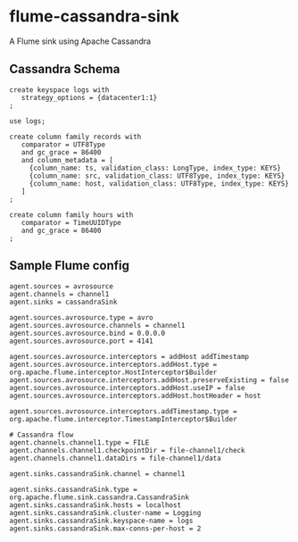 flume-cassandra-sink
====================

A Flume sink using Apache Cassandra

Cassandra Schema
----------------

    create keyspace logs with
       strategy_options = {datacenter1:1}
    ;

    use logs;

    create column family records with
       comparator = UTF8Type
       and gc_grace = 86400
       and column_metadata = [
         {column_name: ts, validation_class: LongType, index_type: KEYS}
         {column_name: src, validation_class: UTF8Type, index_type: KEYS}
         {column_name: host, validation_class: UTF8Type, index_type: KEYS}
       ]
    ;

    create column family hours with
       comparator = TimeUUIDType
       and gc_grace = 86400
    ;


Sample Flume config
-------------

    agent.sources = avrosource
    agent.channels = channel1
    agent.sinks = cassandraSink

    agent.sources.avrosource.type = avro
    agent.sources.avrosource.channels = channel1
    agent.sources.avrosource.bind = 0.0.0.0
    agent.sources.avrosource.port = 4141

    agent.sources.avrosource.interceptors = addHost addTimestamp
    agent.sources.avrosource.interceptors.addHost.type = org.apache.flume.interceptor.HostInterceptor$Builder
    agent.sources.avrosource.interceptors.addHost.preserveExisting = false
    agent.sources.avrosource.interceptors.addHost.useIP = false
    agent.sources.avrosource.interceptors.addHost.hostHeader = host

    agent.sources.avrosource.interceptors.addTimestamp.type = org.apache.flume.interceptor.TimestampInterceptor$Builder

    # Cassandra flow
    agent.channels.channel1.type = FILE
    agent.channels.channel1.checkpointDir = file-channel1/check
    agent.channels.channel1.dataDirs = file-channel1/data

    agent.sinks.cassandraSink.channel = channel1

    agent.sinks.cassandraSink.type = org.apache.flume.sink.cassandra.CassandraSink
    agent.sinks.cassandraSink.hosts = localhost
    agent.sinks.cassandraSink.cluster-name = Logging
    agent.sinks.cassandraSink.keyspace-name = logs
    agent.sinks.cassandraSink.max-conns-per-host = 2
